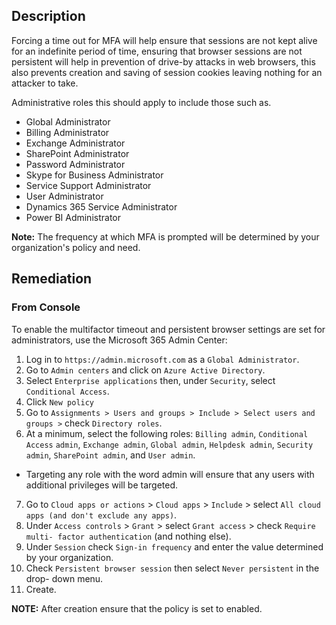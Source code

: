 ## Description

Forcing a time out for MFA will help ensure that sessions are not kept alive for an indefinite period of time, ensuring that browser sessions are not persistent will help in prevention of drive-by attacks in web browsers, this also prevents creation and saving of session cookies leaving nothing for an attacker to take.

Administrative roles this should apply to include those such as.

- Global Administrator
- Billing Administrator
- Exchange Administrator
- SharePoint Administrator
- Password Administrator
- Skype for Business Administrator
- Service Support Administrator
- User Administrator
- Dynamics 365 Service Administrator
- Power BI Administrator

**Note:** The frequency at which MFA is prompted will be determined by your organization's policy and need.


## Remediation

### From Console

To enable the multifactor timeout and persistent browser settings are set for administrators, use the Microsoft 365 Admin Center:

1. Log in to `https://admin.microsoft.com` as a `Global Administrator`.
2. Go to `Admin centers` and click on `Azure Active Directory`.
3. Select `Enterprise applications` then, under `Security`, select `Conditional Access`.
4. Click `New policy`
5. Go to `Assignments > Users and groups > Include > Select users and groups >`
check `Directory roles`.
6. At a minimum, select the following roles: `Billing admin`, `Conditional Access`
`admin`, `Exchange admin`, `Global admin`, `Helpdesk admin`, `Security admin`, `SharePoint admin`, and `User admin`.

- Targeting any role with the word admin will ensure that any users with additional privileges will be targeted.

7. Go to `Cloud apps or actions` > `Cloud apps` > `Include` > select `All cloud apps (and don't exclude any apps)`.
8. Under `Access controls` > `Grant` > select `Grant access` > check `Require multi- factor authentication` (and nothing else).
9. Under `Session` check `Sign-in frequency` and enter the value determined by your organization.
10. Check `Persistent browser session` then select `Never persistent` in the drop- down menu.
11. Create.

**NOTE:** After creation ensure that the policy is set to enabled.